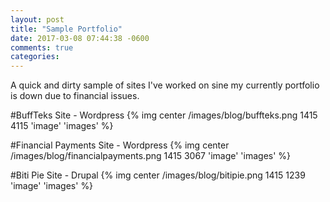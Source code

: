 ```yaml
---
layout: post
title: "Sample Portfolio"
date: 2017-03-08 07:44:38 -0600
comments: true
categories: 
---
```


A quick and dirty sample of sites I've worked on sine my currently portfolio is down due to financial issues.

#BuffTeks Site - Wordpress
{% img center /images/blog/buffteks.png 1415 4115 'image' 'images' %}

#Financial Payments Site - Wordpress
{% img center /images/blog/financialpayments.png 1415 3067 'image' 'images' %}

#Biti Pie Site - Drupal
{% img center /images/blog/bitipie.png 1415 1239 'image' 'images' %}


